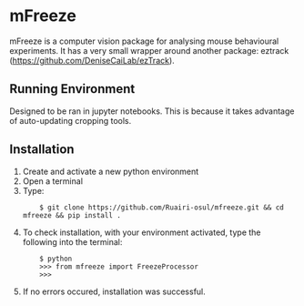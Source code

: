 # mFreeze

mFreeze is a computer vision package for analysing mouse behavioural experiments. It has a very small wrapper around another package: eztrack (https://github.com/DeniseCaiLab/ezTrack).


## Running Environment

Designed to be ran in jupyter notebooks. This is because it takes advantage of auto-updating cropping tools. 

## Installation

1. Create and activate a new python environment
2. Open a terminal
3. Type:
    ``` 
        $ git clone https://github.com/Ruairi-osul/mfreeze.git && cd mfreeze && pip install . 
    ```
4. To check installation, with your environment activated, type the following into the terminal:
    ``` 
        $ python
        >>> from mfreeze import FreezeProcessor
        >>>
    ```
5. If no errors occured, installation was successful.
    